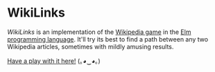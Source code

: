 # WikiLinks

*WikiLinks* is an implementation of the [Wikipedia game](https://en.wikipedia.org/wiki/Wikipedia:Wiki_Game) in the [Elm programming language](http://elm-lang.org/). It'll try its best to find a path between any two Wikipedia articles, sometimes with mildly amusing results.

[Have a play with it here!](https://fizwidget.github.io/wiki-links/index.html) (｡◕‿◕｡)
